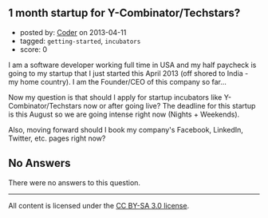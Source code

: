 ## 1 month startup for Y-Combinator/Techstars?

- posted by: [Coder](https://stackexchange.com/users/-1/25816-coder) on 2013-04-11
- tagged: `getting-started`, `incubators`
- score: 0

I am a software developer working full time in USA and my half paycheck is going to my startup that I just started this April 2013 (off shored to India - my home country). I am the Founder/CEO of this company so far...

Now my question is that should I apply for startup incubators like Y-Combinator/Techstars now or after going live? The deadline for this startup is this August so we are going intense right now (Nights + Weekends).

Also, moving forward should I book my company's Facebook, LinkedIn, Twitter, etc. pages right now? 

## No Answers

There were no answers to this question.


---

All content is licensed under the [CC BY-SA 3.0 license](https://creativecommons.org/licenses/by-sa/3.0/).
